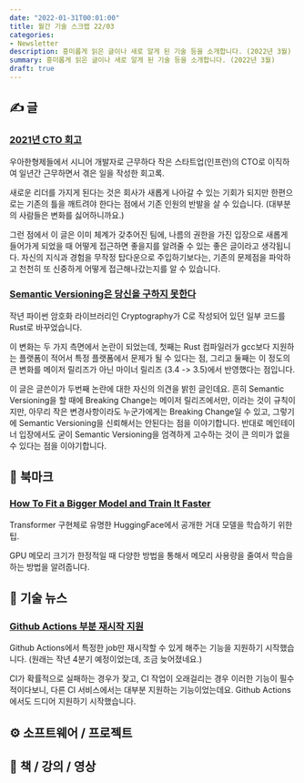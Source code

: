 ```yaml
---
date: "2022-01-31T00:01:00"
title: 월간 기술 스크랩 22/03
categories:
- Newsletter
description: 흥미롭게 읽은 글이나 새로 알게 된 기술 등을 소개합니다. (2022년 3월)
summary: 흥미롭게 읽은 글이나 새로 알게 된 기술 등을 소개합니다. (2022년 3월)
draft: true
---
```


## ✍️ 글

### [2021년 CTO 회고](https://jojoldu.tistory.com/626)

우아한형제들에서 시니어 개발자로 근무하다 작은 스타트업(인프런)의 CTO로 이직하여 일년간 근무하면서 겪은 일을 작성한 회고록.

새로운 리더를 가지게 된다는 것은 회사가 새롭게 나아갈 수 있는 기회가 되지만
한편으로는 기존의 틀을 깨트려야 한다는 점에서 기존 인원의 반발을 살 수 있습니다. (대부분의 사람들은 변화를 싫어하니까요.)

그런 점에서 이 글은 이미 체계가 갖추어진 팀에, 나름의 권한을 가진 입장으로 새롭게 들어가게 되었을 때
어떻게 접근하면 좋을지를 알려줄 수 있는 좋은 글이라고 생각됩니다.
자신의 지식과 경험을 무작정 탑다운으로 주입하기보다는,
기존의 문제점을 파악하고 천천히 또 신중하게 어떻게 접근해나갔는지를 알 수 있습니다.

### [Semantic Versioning은 당신을 구하지 못한다](https://hynek.me/articles/semver-will-not-save-you/)

작년 파이썬 암호화 라이브러리인 Cryptography가 C로 작성되어 있던 일부 코드를 Rust로 바꾸었습니다.

이 변화는 두 가지 측면에서 논란이 되었는데,
첫째는 Rust 컴파일러가 gcc보다 지원하는 플랫폼이 적어서 특정 플랫폼에서 문제가 될 수 있다는 점,
그리고 둘째는 이 정도의 큰 변화를 메이저 릴리즈가 아닌 마이너 릴리즈 (3.4 -> 3.5)에서 반영했다는 점입니다.

이 글은 글쓴이가 두번째 논란에 대한 자신의 의견을 밝힌 글인데요.
흔히 Semantic Versioning을 할 때에 Breaking Change는 메이저 릴리즈에서만, 이라는 것이 규칙이지만,
아무리 작은 변경사항이라도 누군가에게는 Breaking Change일 수 있고, 그렇기에 Semantic Versioning을 신뢰해서는 안된다는 점을 이야기합니다.
반대로 메인테이너 입장에서도 굳이 Semantic Versioning을 엄격하게 고수하는 것이 큰 의미가 없을 수 있다는 점을 이야기합니다.


## 📌 북마크

### [How To Fit a Bigger Model and Train It Faster](https://mobile.twitter.com/lvwerra/status/1492199297525370887)

Transformer 구현체로 유명한 HuggingFace에서 공개한 거대 모델을 학습하기 위한 팁.

GPU 메모리 크기가 한정적일 때 다양한 방법을 통해서 메모리 사용량을 줄여서 학습을 하는 방법을 알려줍니다.

## 📰 기술 뉴스

### [Github Actions 부분 재시작 지원](https://github.blog/2022-03-16-save-time-partial-re-runs-github-actions/)

Github Actions에서 특정한 job만 재시작할 수 있게 해주는 기능을 지원하기 시작했습니다. (원래는 작년 4분기 예정이었는데, 조금 늦어졌네요.)

CI가 확률적으로 실패하는 경우가 잦고, CI 작업이 오래걸리는 경우 이러한 기능이 필수적이다보니,
다른 CI 서비스에서는 대부분 지원하는 기능이었는데요. Github Actions에서도 드디어 지원하기 시작했습니다.

## ⚙️ 소프트웨어 / 프로젝트

## 📙 책 / 강의 / 영상
